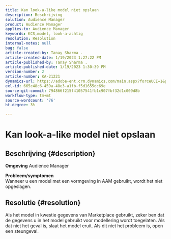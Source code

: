 ```yaml
---
title: Kan look-a-like model niet opslaan
description: Beschrijving
solution: Audience Manager
product: Audience Manager
applies-to: Audience Manager
keywords: KCS,model, look-a-achtig
resolution: Resolution
internal-notes: null
bug: false
article-created-by: Tanay Sharma .
article-created-date: 1/19/2023 1:27:22 PM
article-published-by: Tanay Sharma .
article-published-date: 1/19/2023 1:30:39 PM
version-number: 2
article-number: KA-21221
dynamics-url: https://adobe-ent.crm.dynamics.com/main.aspx?forceUCI=1&pagetype=entityrecord&etn=knowledgearticle&id=8a55e2fb-fc97-ed11-aad1-6045bd006e5a
exl-id: 665c48c6-459a-48e3-a1fb-f5d1655dc69e
source-git-commit: 794866f215f41057541fb1c907fbf32d1c009d8b
workflow-type: tm+mt
source-wordcount: '76'
ht-degree: 3%

---
```


# Kan look-a-like model niet opslaan

## Beschrijving {#description}

<b>Omgeving</b>
Audience Manager


<b>Probleem/symptomen</b><br>Wanneer u een model met een vormgeving in AAM gebruikt, wordt het niet opgeslagen.<br>

## Resolutie {#resolution}


Als het model in kwestie gegevens van Marketplace gebruikt, zeker ben dat de gegevens u in het model gebruikt voor modellering wordt toegelaten. Als dat niet het geval is, slaat het model eruit. Als dit niet het probleem is, open een steungeval.
